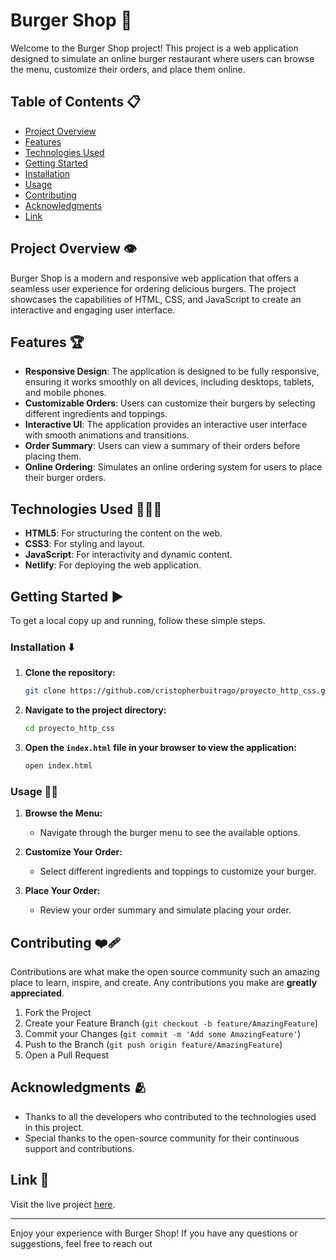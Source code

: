 # Burger Shop 🍔

Welcome to the Burger Shop project! This project is a web application designed to simulate an online burger restaurant where users can browse the menu, customize their orders, and place them online.

## Table of Contents 📋

- [Project Overview](#project-overview)
- [Features](#features)
- [Technologies Used](#technologies-used)
- [Getting Started](#getting-started)
- [Installation](#installation)
- [Usage](#usage)
- [Contributing](#contributing)
- [Acknowledgments](#acknowledgments)
- [Link](#link)

## Project Overview 👁️

Burger Shop is a modern and responsive web application that offers a seamless user experience for ordering delicious burgers. The project showcases the capabilities of HTML, CSS, and JavaScript to create an interactive and engaging user interface.

## Features 🏆

- **Responsive Design**: The application is designed to be fully responsive, ensuring it works smoothly on all devices, including desktops, tablets, and mobile phones.
- **Customizable Orders**: Users can customize their burgers by selecting different ingredients and toppings.
- **Interactive UI**: The application provides an interactive user interface with smooth animations and transitions.
- **Order Summary**: Users can view a summary of their orders before placing them.
- **Online Ordering**: Simulates an online ordering system for users to place their burger orders.

## Technologies Used 👨🏼‍💻

- **HTML5**: For structuring the content on the web.
- **CSS3**: For styling and layout.
- **JavaScript**: For interactivity and dynamic content.
- **Netlify**: For deploying the web application.

## Getting Started ▶️

To get a local copy up and running, follow these simple steps.

### Installation ⬇️

1. **Clone the repository:** 

   ```bash
   git clone https://github.com/cristopherbuitrago/proyecto_http_css.git
   ```

2. **Navigate to the project directory:**

   ```bash
   cd proyecto_http_css
   ```

3. **Open the `index.html` file in your browser to view the application:**

   ```bash
   open index.html
   ```

### Usage 👷🏼

1. **Browse the Menu:**
   - Navigate through the burger menu to see the available options.

2. **Customize Your Order:**
   - Select different ingredients and toppings to customize your burger.

3. **Place Your Order:**
   - Review your order summary and simulate placing your order.

## Contributing ❤️‍🩹

Contributions are what make the open source community such an amazing place to learn, inspire, and create. Any contributions you make are **greatly appreciated**.

1. Fork the Project
2. Create your Feature Branch (`git checkout -b feature/AmazingFeature`)
3. Commit your Changes (`git commit -m 'Add some AmazingFeature'`)
4. Push to the Branch (`git push origin feature/AmazingFeature`)
5. Open a Pull Request


## Acknowledgments 🫂

- Thanks to all the developers who contributed to the technologies used in this project.
- Special thanks to the open-source community for their continuous support and contributions.

## Link 🧵

Visit the live project [here](https://the-burguer-shop.netlify.app).

---

Enjoy your experience with Burger Shop! If you have any questions or suggestions, feel free to reach out
